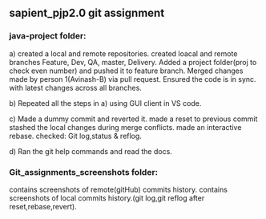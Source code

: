 ## sapient_pjp2.0 git assignment

### java-project folder:
a) created a local and remote repositories.
   created loacal and remote branches Feature, Dev, QA, master, Delivery.
   Added a project folder(proj to check even number) and pushed it to feature branch.
   Merged changes made by person 1(Avinash-B) via pull request.
   Ensured the code is in sync. with latest changes across all branches.
   
b) Repeated all the steps in a) using GUI client in VS code.

c) Made a dummy commit and reverted it.
   made a reset to previous commit
   stashed the local changes during merge conflicts.
   made an interactive rebase.
   checked: Git log,status & reflog.
   
  d) Ran the git help commands and read the docs.
  
  ### Git_assignments_screenshots folder:
   contains screenshots of remote(gitHub) commits history.
   contains screenshots of local commits history.(git log,git reflog after reset,rebase,revert).
 
